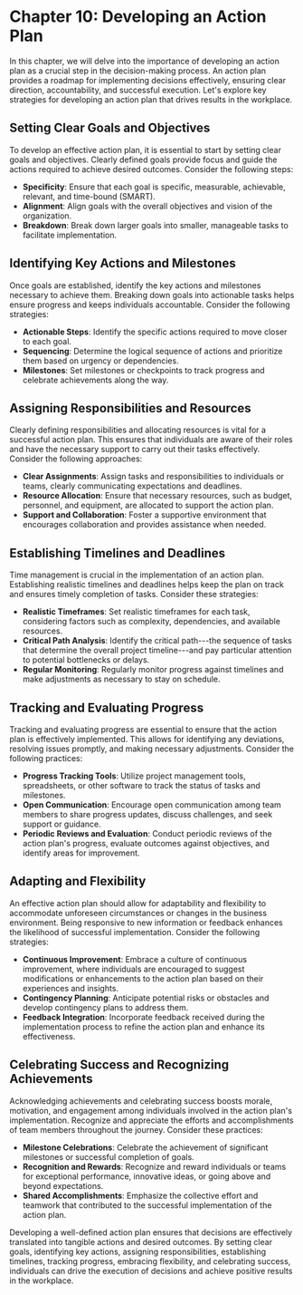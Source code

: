 Chapter 10: Developing an Action Plan
=====================================

In this chapter, we will delve into the importance of developing an action plan as a crucial step in the decision-making process. An action plan provides a roadmap for implementing decisions effectively, ensuring clear direction, accountability, and successful execution. Let's explore key strategies for developing an action plan that drives results in the workplace.

Setting Clear Goals and Objectives
----------------------------------

To develop an effective action plan, it is essential to start by setting clear goals and objectives. Clearly defined goals provide focus and guide the actions required to achieve desired outcomes. Consider the following steps:

* **Specificity**: Ensure that each goal is specific, measurable, achievable, relevant, and time-bound (SMART).
* **Alignment**: Align goals with the overall objectives and vision of the organization.
* **Breakdown**: Break down larger goals into smaller, manageable tasks to facilitate implementation.

Identifying Key Actions and Milestones
--------------------------------------

Once goals are established, identify the key actions and milestones necessary to achieve them. Breaking down goals into actionable tasks helps ensure progress and keeps individuals accountable. Consider the following strategies:

* **Actionable Steps**: Identify the specific actions required to move closer to each goal.
* **Sequencing**: Determine the logical sequence of actions and prioritize them based on urgency or dependencies.
* **Milestones**: Set milestones or checkpoints to track progress and celebrate achievements along the way.

Assigning Responsibilities and Resources
----------------------------------------

Clearly defining responsibilities and allocating resources is vital for a successful action plan. This ensures that individuals are aware of their roles and have the necessary support to carry out their tasks effectively. Consider the following approaches:

* **Clear Assignments**: Assign tasks and responsibilities to individuals or teams, clearly communicating expectations and deadlines.
* **Resource Allocation**: Ensure that necessary resources, such as budget, personnel, and equipment, are allocated to support the action plan.
* **Support and Collaboration**: Foster a supportive environment that encourages collaboration and provides assistance when needed.

Establishing Timelines and Deadlines
------------------------------------

Time management is crucial in the implementation of an action plan. Establishing realistic timelines and deadlines helps keep the plan on track and ensures timely completion of tasks. Consider these strategies:

* **Realistic Timeframes**: Set realistic timeframes for each task, considering factors such as complexity, dependencies, and available resources.
* **Critical Path Analysis**: Identify the critical path---the sequence of tasks that determine the overall project timeline---and pay particular attention to potential bottlenecks or delays.
* **Regular Monitoring**: Regularly monitor progress against timelines and make adjustments as necessary to stay on schedule.

Tracking and Evaluating Progress
--------------------------------

Tracking and evaluating progress are essential to ensure that the action plan is effectively implemented. This allows for identifying any deviations, resolving issues promptly, and making necessary adjustments. Consider the following practices:

* **Progress Tracking Tools**: Utilize project management tools, spreadsheets, or other software to track the status of tasks and milestones.
* **Open Communication**: Encourage open communication among team members to share progress updates, discuss challenges, and seek support or guidance.
* **Periodic Reviews and Evaluation**: Conduct periodic reviews of the action plan's progress, evaluate outcomes against objectives, and identify areas for improvement.

Adapting and Flexibility
------------------------

An effective action plan should allow for adaptability and flexibility to accommodate unforeseen circumstances or changes in the business environment. Being responsive to new information or feedback enhances the likelihood of successful implementation. Consider the following strategies:

* **Continuous Improvement**: Embrace a culture of continuous improvement, where individuals are encouraged to suggest modifications or enhancements to the action plan based on their experiences and insights.
* **Contingency Planning**: Anticipate potential risks or obstacles and develop contingency plans to address them.
* **Feedback Integration**: Incorporate feedback received during the implementation process to refine the action plan and enhance its effectiveness.

Celebrating Success and Recognizing Achievements
------------------------------------------------

Acknowledging achievements and celebrating success boosts morale, motivation, and engagement among individuals involved in the action plan's implementation. Recognize and appreciate the efforts and accomplishments of team members throughout the journey. Consider these practices:

* **Milestone Celebrations**: Celebrate the achievement of significant milestones or successful completion of goals.
* **Recognition and Rewards**: Recognize and reward individuals or teams for exceptional performance, innovative ideas, or going above and beyond expectations.
* **Shared Accomplishments**: Emphasize the collective effort and teamwork that contributed to the successful implementation of the action plan.

Developing a well-defined action plan ensures that decisions are effectively translated into tangible actions and desired outcomes. By setting clear goals, identifying key actions, assigning responsibilities, establishing timelines, tracking progress, embracing flexibility, and celebrating success, individuals can drive the execution of decisions and achieve positive results in the workplace.
